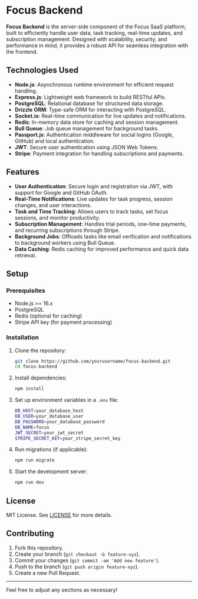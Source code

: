 # Focus Backend

**Focus Backend** is the server-side component of the Focus SaaS platform, built to efficiently handle user data, task tracking, real-time updates, and subscription management. Designed with scalability, security, and performance in mind, it provides a robust API for seamless integration with the frontend.

## Technologies Used

- **Node.js**: Asynchronous runtime environment for efficient request handling.
- **Express.js**: Lightweight web framework to build RESTful APIs.
- **PostgreSQL**: Relational database for structured data storage.
- **Drizzle ORM**: Type-safe ORM for interacting with PostgreSQL.
- **Socket.io**: Real-time communication for live updates and notifications.
- **Redis**: In-memory data store for caching and session management.
- **Bull Queue**: Job queue management for background tasks.
- **Passport.js**: Authentication middleware for social logins (Google, GitHub) and local authentication.
- **JWT**: Secure user authentication using JSON Web Tokens.
- **Stripe**: Payment integration for handling subscriptions and payments.

## Features

- **User Authentication**: Secure login and registration via JWT, with support for Google and GitHub OAuth.
- **Real-Time Notifications**: Live updates for task progress, session changes, and user interactions.
- **Task and Time Tracking**: Allows users to track tasks, set focus sessions, and monitor productivity.
- **Subscription Management**: Handles trial periods, one-time payments, and recurring subscriptions through Stripe.
- **Background Jobs**: Offloads tasks like email verification and notifications to background workers using Bull Queue.
- **Data Caching**: Redis caching for improved performance and quick data retrieval.

## Setup

### Prerequisites

- Node.js >= 16.x
- PostgreSQL
- Redis (optional for caching)
- Stripe API key (for payment processing)

### Installation

1. Clone the repository:

   ```bash
   git clone https://github.com/yourusername/focus-backend.git
   cd focus-backend
   ```

2. Install dependencies:

   ```bash
   npm install
   ```

3. Set up environment variables in a `.env` file:

   ```bash
   DB_HOST=your_database_host
   DB_USER=your_database_user
   DB_PASSWORD=your_database_password
   DB_NAME=focus
   JWT_SECRET=your_jwt_secret
   STRIPE_SECRET_KEY=your_stripe_secret_key
   ```

4. Run migrations (if applicable):

   ```bash
   npm run migrate
   ```

5. Start the development server:
   ```bash
   npm run dev
   ```

## License

MIT License. See [LICENSE](LICENSE) for more details.

## Contributing

1. Fork this repository.
2. Create your branch (`git checkout -b feature-xyz`).
3. Commit your changes (`git commit -am 'Add new feature'`).
4. Push to the branch (`git push origin feature-xyz`).
5. Create a new Pull Request.

---

Feel free to adjust any sections as necessary!

